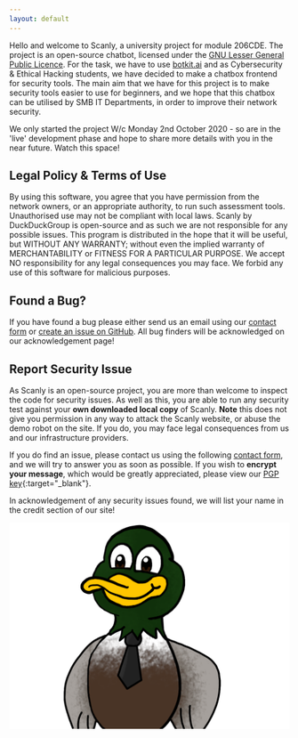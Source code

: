 ```yaml
---
layout: default
---
```

Hello and welcome to Scanly, a university project for module 206CDE. The project is an open-source chatbot, licensed under the [GNU Lesser General Public Licence](/licence). For the task, we have to use [botkit.ai](https://botkit.ai/) and as  Cybersecurity & Ethical Hacking students, we have decided to make a chatbox frontend for security tools. The main aim that we have for this project is to make security tools easier to use for beginners, and we hope that this chatbox can be utilised by SMB IT Departments, in order to improve their network security.

We only started the project W/c Monday 2nd October 2020 - so are in the 'live' development phase and hope to share more details with you in the near future. Watch this space!

## Legal Policy & Terms of Use
By using this software, you agree that you have permission from the network owners, or an appropriate authority, to run such assessment tools. 
Unauthorised use may not be compliant with local laws.
Scanly by DuckDuckGroup is open-source and as such we are not responsible for any possible issues. This program is distributed in the hope that it will be useful, but WITHOUT ANY WARRANTY; without even the implied warranty of MERCHANTABILITY or FITNESS FOR A PARTICULAR PURPOSE.
We accept NO responsibility for any legal consequences you may face.
We forbid any use of this software for malicious purposes.

## Found a Bug?
If you have found a bug please either send us an email using our [contact form](/contact/) or [create an issue on GitHub](https://github.com/DuckDuckGroup/Scanly/issues). All bug finders will be acknowledged on our acknowledgement page!

## Report Security Issue
As Scanly is an open-source project, you are more than welcome to inspect the code for security issues. As well as this, you are able to run any security test against your **own downloaded local copy** of Scanly. **Note** this does not give you permission in any way to attack the Scanly website, or abuse the demo robot on the site. If you do, you may face legal consequences from us and our infrastructure providers.

If you do find an issue, please contact us using the following [contact form](/contact/), and we will try to answer you as soon as possible. If you wish to **encrypt your message**, which would be greatly appreciated, please view our [PGP key](/.well-known/pgpKey.txt){:target="_blank"}.

In acknowledgement of any security issues found, we will list your name in the credit section of our site!

![Business Duck](assets/duck-business.png)